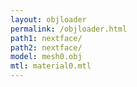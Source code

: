 ```yaml
---
layout: objloader
permalink: /objloader.html
path1: nextface/
path2: nextface/
model: mesh0.obj
mtl: material0.mtl
---
```


